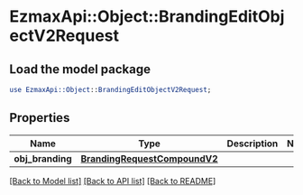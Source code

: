 # EzmaxApi::Object::BrandingEditObjectV2Request

## Load the model package
```perl
use EzmaxApi::Object::BrandingEditObjectV2Request;
```

## Properties
Name | Type | Description | Notes
------------ | ------------- | ------------- | -------------
**obj_branding** | [**BrandingRequestCompoundV2**](BrandingRequestCompoundV2.md) |  | 

[[Back to Model list]](../README.md#documentation-for-models) [[Back to API list]](../README.md#documentation-for-api-endpoints) [[Back to README]](../README.md)


